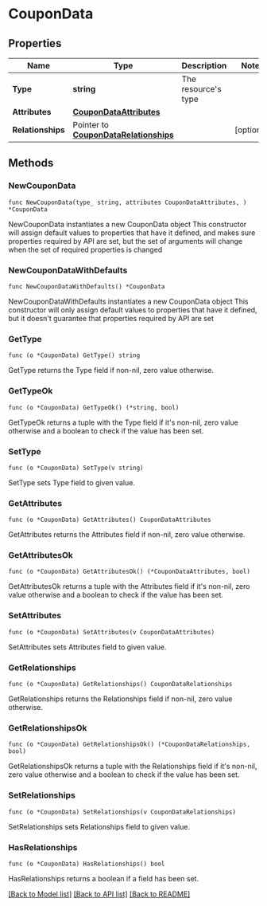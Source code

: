 # CouponData

## Properties

Name | Type | Description | Notes
------------ | ------------- | ------------- | -------------
**Type** | **string** | The resource&#39;s type | 
**Attributes** | [**CouponDataAttributes**](CouponDataAttributes.md) |  | 
**Relationships** | Pointer to [**CouponDataRelationships**](CouponDataRelationships.md) |  | [optional] 

## Methods

### NewCouponData

`func NewCouponData(type_ string, attributes CouponDataAttributes, ) *CouponData`

NewCouponData instantiates a new CouponData object
This constructor will assign default values to properties that have it defined,
and makes sure properties required by API are set, but the set of arguments
will change when the set of required properties is changed

### NewCouponDataWithDefaults

`func NewCouponDataWithDefaults() *CouponData`

NewCouponDataWithDefaults instantiates a new CouponData object
This constructor will only assign default values to properties that have it defined,
but it doesn't guarantee that properties required by API are set

### GetType

`func (o *CouponData) GetType() string`

GetType returns the Type field if non-nil, zero value otherwise.

### GetTypeOk

`func (o *CouponData) GetTypeOk() (*string, bool)`

GetTypeOk returns a tuple with the Type field if it's non-nil, zero value otherwise
and a boolean to check if the value has been set.

### SetType

`func (o *CouponData) SetType(v string)`

SetType sets Type field to given value.


### GetAttributes

`func (o *CouponData) GetAttributes() CouponDataAttributes`

GetAttributes returns the Attributes field if non-nil, zero value otherwise.

### GetAttributesOk

`func (o *CouponData) GetAttributesOk() (*CouponDataAttributes, bool)`

GetAttributesOk returns a tuple with the Attributes field if it's non-nil, zero value otherwise
and a boolean to check if the value has been set.

### SetAttributes

`func (o *CouponData) SetAttributes(v CouponDataAttributes)`

SetAttributes sets Attributes field to given value.


### GetRelationships

`func (o *CouponData) GetRelationships() CouponDataRelationships`

GetRelationships returns the Relationships field if non-nil, zero value otherwise.

### GetRelationshipsOk

`func (o *CouponData) GetRelationshipsOk() (*CouponDataRelationships, bool)`

GetRelationshipsOk returns a tuple with the Relationships field if it's non-nil, zero value otherwise
and a boolean to check if the value has been set.

### SetRelationships

`func (o *CouponData) SetRelationships(v CouponDataRelationships)`

SetRelationships sets Relationships field to given value.

### HasRelationships

`func (o *CouponData) HasRelationships() bool`

HasRelationships returns a boolean if a field has been set.


[[Back to Model list]](../README.md#documentation-for-models) [[Back to API list]](../README.md#documentation-for-api-endpoints) [[Back to README]](../README.md)


